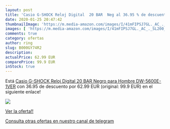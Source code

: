 ```yaml
---
layout: post
title: 'Casio G-SHOCK Reloj Digital  20 BAR  Neg al 36.95 % de descuento'
date: 2020-01-25 20:47:42
thumbnailImage: 'https://m.media-amazon.com/images/I/41mFIPSJ7GL._AC_._SL200_.jpg'
images: [ 'https://m.media-amazon.com/images/I/41mFIPSJ7GL._AC_._SL200_.jpg' ]
comments: true
category: ofertas
author: ring
slug: B000GY74R2
description:
actualPrice: 62.99 EUR
comparePrice: 99.9 EUR
inStock: true
---
```


Está [Casio G-SHOCK Reloj Digital  20 BAR  Negro  para Hombre  DW-5600E-1VER](https://www.amazon.com/dp/B000GY74R2/?tag=redken08-20) con 36.95 de descuento por 62.99 EUR (original: 99.9 EUR) en el siguiente enlace!

[![](https://m.media-amazon.com/images/I/41mFIPSJ7GL._AC_._SL200_.jpg)](https://www.amazon.com/dp/B000GY74R2/?tag=redken08-20)

[Ver la oferta!!](https://www.amazon.com/dp/B000GY74R2/?tag=redken08-20)

[Consulta otras ofertas en nuestro canal de telegram](https://t.me/s/ofertas25)
